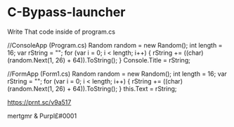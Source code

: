 # C-Bypass-launcher
Write That code inside of program.cs

//ConsoleApp (Program.cs)
Random random = new Random();
int length = 16;
var rString = "";
for (var i = 0; i < length; i++)
{
rString += ((char)(random.Next(1, 26) + 64)).ToString();
}
Console.Title = rString;

//FormApp (Form1.cs)
Random random = new Random();
int length = 16;
var rString = "";
for (var i = 0; i < length; i++)
{
rString += ((char)(random.Next(1, 26) + 64)).ToString();
}
this.Text = rString;

https://prnt.sc/v9a517

mertgmr & Purpl£#0001
